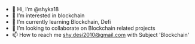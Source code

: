 - 👋 Hi, I’m @shyka18
- 👀 I’m interested in blockchain
- 🌱 I’m currently learning Blockchain, Defi
- 💞️ I’m looking to collaborate on Blockchain related projects
- 📫 How to reach me shy.desi2010@gmail.com with Subject 'Blockchain'

<!---
shyka18/shyka18 is a ✨ special ✨ repository because its `README.md` (this file) appears on your GitHub profile.
You can click the Preview link to take a look at your changes.
--->
